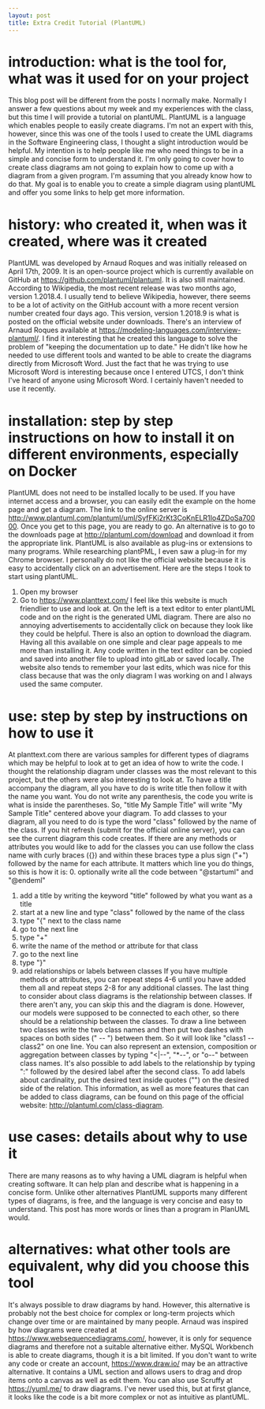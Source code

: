 ```yaml
---
layout: post
title: Extra Credit Tutorial (PlantUML) 
---
```


# introduction: what is the tool for, what was it used for on your project
This blog post will be different from the posts I normally make. Normally I answer a few questions about my week and my experiences with the class, but this time I will provide a tutorial on plantUML. PlantUML is a language which enables people to easily create diagrams. I'm not an expert with this, however, since this was one of the tools I used to create the UML diagrams in the Software Engineering class, I thought a slight introduction would be helpful. My intention is to help people like me who need things to be in a simple and concise form to understand it. I'm only going to cover how to create class diagrams am not going to explain how to come up with a diagram from a given program. I'm assuming that you already know how to do that. My goal is to enable you to create a simple diagram using plantUML and offer you some links to help get more information.

# history: who created it, when was it created, where was it created
PlantUML was developed by Arnaud Roques and was initially released on April 17th, 2009. It is an open-source project which is currently available on GitHub at https://github.com/plantuml/plantuml. It is also still maintained. According to Wikipedia, the most recent release was two months ago, version 1.2018.4. I usually tend to believe Wikipedia, however, there seems to be a lot of activity on the GitHub account with a more recent version number created four days ago. This version, version 1.2018.9 is what is posted on the official website under downloads. There's an interview of Arnaud Roques available at https://modeling-languages.com/interview-plantuml/. I find it interesting that he created this language to solve the problem of "keeping the documentation up to date." He didn't like how he needed to use different tools and wanted to be able to create the diagrams directly from Microsoft Word. Just the fact that he was trying to use Microsoft Word is interesting because once I entered UTCS, I don't think I've heard of anyone using Microsoft Word. I certainly haven't needed to use it recently. 

# installation: step by step instructions on how to install it on different environments, especially on Docker
PlantUML does not need to be installed locally to be used. If you have internet access and a browser, you can easily edit the example on the home page and get a diagram. The link to the online server is http://www.plantuml.com/plantuml/uml/SyfFKj2rKt3CoKnELR1Io4ZDoSa70000. Once you get to this page, you are ready to go. An alternative is to go to the downloads page at http://plantuml.com/download and download it from the appropriate link. PlantUML is also available as plug-ins or extensions to many programs. While researching plantPML, I even saw a plug-in for my Chrome browser. I personally do not like the official website because it is easy to accidentally click on an advertisement. Here are the steps I took to start using plantUML. 
1. Open my browser  
2. Go to https://www.planttext.com/ 
I feel like this website is much friendlier to use and look at. On the left is a text editor to enter plantUML code and on the right is the generated UML diagram. There are also no annoying advertisements to accidentally click on because they look like they could be helpful. There is also an option to download the diagram. Having all this available on one simple and clear page appeals to me more than installing it. Any code written in the text editor can be copied and saved into another file to upload into gitLab or saved locally. The website also tends to remember your last edits, which was nice for this class because that was the only diagram I was working on and I always used the same computer. 

# use: step by step by instructions on how to use it
At planttext.com there are various samples for different types of diagrams which may be helpful to look at to get an idea of how to write the code. I thought the relationship diagram under classes was the most relevant to this project, but the others were also interesting to look at. To have a title accompany the diagram, all you have to do is write title then follow it with the name you want. You do not write any parenthesis, the code you write is what is inside the parentheses.  So, "title My Sample Title" will write "My Sample Title" centered above your diagram. To add classes to your diagram, all you need to do is type the word "class" followed by the name of the class. If you hit refresh (submit for the official online server), you can see the current diagram this code creates. If there are any methods or attributes you would like to add for the classes you can use follow the class name with curly braces ({}) and within these braces type a plus sign ("+") followed by the name for each attribute. It matters which line you do things, so this is how it is: 
0. optionally write all the code between "@startuml" and "@endeml"
1. add a title by writing the keyword "title" followed by what you want as a title 
2. start at a new line and type "class" followed by the name of the class
3. type "{" next to the class name
4. go to the next line 
5. type "+"
6. write the name of the method or attribute for that class
7. go to the next line
8. type "}"
9. add relationships or labels between classes
If you have multiple methods or attributes, you can repeat steps 4-6 until you have added them all and repeat steps 2-8 for any additional classes. The last thing to consider about class diagrams is the relationship between classes. If there aren't any, you can skip this and the diagram is done. However, our models were supposed to be connected to each other, so there should be a relationship between the classes. To draw a line between two classes write the two class names and then put two dashes with spaces on both sides (" -- ") between them. So it will look like "class1 -- class2" on one line. You can also represent an extension, composition or aggregation between classes by typing "<|--", "*--", or "o--" between class names. It's also possible to add labels to the relationship by typing ":" followed by the desired label after the second class. To add labels about cardinality, put the desired text inside quotes ("") on the desired side of the relation. This information, as well as more features that can be added to class diagrams, can be found on this page of the official website: http://plantuml.com/class-diagram.

# use cases: details about why to use it
There are many reasons as to why having a UML diagram is helpful when creating software. It can help plan and describe what is happening in a concise form. Unlike other alternatives PlantUML supports many different types of diagrams, is free, and the language is very concise and easy to understand. This post has more words or lines than a program in PlanUML would. 

# alternatives: what other tools are equivalent, why did you choose this tool
It's always possible to draw diagrams by hand. However, this alternative is probably not the best choice for complex or long-term projects which change over time or are maintained by many people. Arnaud was inspired by how diagrams were created at https://www.websequencediagrams.com/, however, it is only for sequence diagrams and therefore not a suitable alternative either. MySQL Workbench is able to create diagrams, though it is a bit limited. If you don't want to write any code or create an account, https://www.draw.io/ may be an attractive alternative. It contains a UML section and allows users to drag and drop items onto a canvas as well as edit them. You can also use Scruffy at https://yuml.me/ to draw diagrams. I've never used this, but at first glance, it looks like the code is a bit more complex or not as intuitive as plantUML. 
